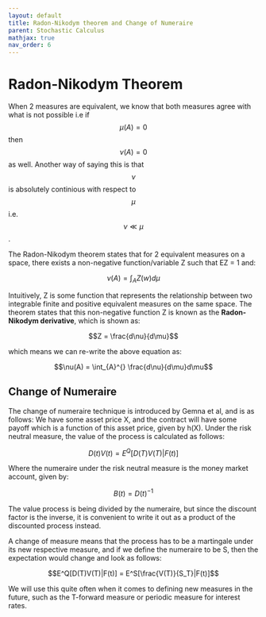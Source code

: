 ```yaml
---
layout: default
title: Radon-Nikodym theorem and Change of Numeraire
parent: Stochastic Calculus
mathjax: true
nav_order: 6
---
```

# Radon-Nikodym Theorem
When 2 measures are equivalent, we know that both measures agree with what is not possible i.e if $$\mu(A) = 0$$ then $$\nu(A) = 0$$ as well. Another way of saying this is that $$\nu$$ is absolutely continious with respect to $$\mu$$ i.e. $$\nu \ll \mu$$.

The Radon-Nikodym theorem states that for 2 equivalent measures on a space, there exists a non-negative function/variable Z such that EZ = 1 and:

$$\nu(A) = \int_{A}^{} Z(w)d\mu$$

Intuitively, Z is some function that represents the relationship between two integrable finite and positive equivalent measures on the same space. The theorem states that this non-negative function Z is known as the **Radon-Nikodym derivative**, which is shown as:

$$Z = \frac{d\nu}{d\mu}$$

which means we can re-write the above equation as:

$$\nu(A) = \int_{A}^{} \frac{d\nu}{d\mu}d\mu$$

## Change of Numeraire
The change of numeraire technique is introduced by Gemna et al, and is as follows: We have some asset price X, and the contract will have some payoff which is a function of this asset price, given by h(X). Under the risk neutral measure, the value of the process is calculated as follows:

$$D(t)V(t) = E^Q[D(T)V(T)|F(t)]$$

Where the numeraire under the risk neutral measure is the money market account, given by:

$$B(t) = D(t)^{-1}$$

The value process is being divided by the numeraire, but since the discount factor is the inverse, it is convenient to write it out as a product of the discounted process instead.

A change of measure means that the process has to be a martingale under its new respective measure, and if we define the numeraire to be S, then the expectation would change and look as follows:

$$E^Q[D(T)V(T)|F(t)] = E^S[\frac{V(T)}{S_T}|F(t)]$$

We will use this quite often when it comes to defining new measures in the future, such as the T-forward measure or periodic measure for interest rates.
